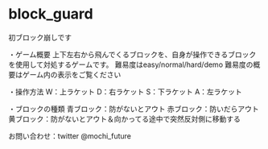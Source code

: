 # block_guard
初ブロック崩しです

・ゲーム概要
上下左右から飛んでくるブロックを、自身が操作できるブロックを使用して対処するゲームです。
難易度はeasy/normal/hard/demo
難易度の概要はゲーム内の表示をご覧ください

・操作方法
W：上ラケット
D：右ラケット
S：下ラケット
A：左ラケット

・ブロックの種類
青ブロック：防がないとアウト
赤ブロック：防いだらアウト
黄ブロック：防がないとアウト＆向かってる途中で突然反対側に移動する

お問い合わせ：twitter @mochi_future
